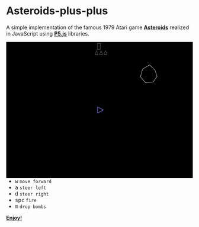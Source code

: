 # Asteroids-plus-plus

A simple implementation of the famous 1979 Atari game <b>[Asteroids](https://en.wikipedia.org/wiki/Asteroids_%28video_game%29)</b> realized in JavaScript using <b>[P5.js](https://p5js.org/)</b> libraries.

<img align="right" width="600" src="extra/play.gif">

+ <kbd>w</kbd>  `move forward`
+ <kbd>a</kbd>  `steer left`
+ <kbd>d</kbd>  `steer right`
+ <kbd>spc</kbd>  `fire`
+ <kbd>m</kbd>  `drop bombs`

<b>[Enjoy!](https://matteogiorgi.github.io/Asteroids-plus-plus/)</b>

